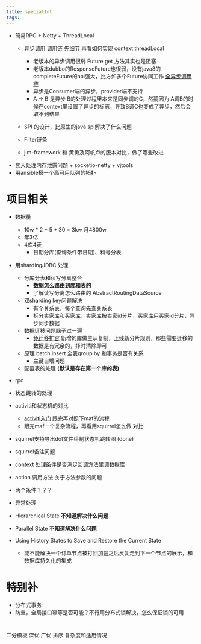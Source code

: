 ```yaml
---
title: specialInt
tags:
---
```


* 简易RPC + Netty + ThreadLocal
  * 异步调用 调用链 先细节 再看如何实现 context threadLocal   
    * 老版本的异步调用很弱 Future get 方法其实也是阻塞
    * 老版本dubbo的ResponseFuture也很弱，没有java8的completeFuture的api强大，比方如多个Future协同工作 [全异步调用链](http://dubbo.apache.org/zh-cn/blog/dubbo-new-async.html) 
    * 异步是Consumer端的异步，provider端不支持
    * A -> B 是异步 B的处理过程里本来是同步调的C，然鹅因为 A调B的时候在context里设置了异步的标志，导致B调C也变成了异步，然后会取不到结果
    
  * SPI 的设计，比原生的java spi解决了什么问题 
  * Filter链条
  * jim-framework 和 黄勇及阿帆卢的版本对比，做了哪些改进
* 套入处理内存泄露问题 + socketio-netty + vjtools
* 用ansible搭一个高可用队列的拓扑

<!-- more -->

# 项目相关
* 数据量 
  * 10w * 2 * 5 * 30 = 3kw 月4800w
  * 年3亿 
  * 4库4表 
    * 日期分库(查询条件带日期)、料号分表
* 用shardingJDBC 处理 
  * 分库分表和读写分离整合
    * **数据怎么路由到库和表的**
    * 了解读写分离怎么路由的 AbstractRoutingDataSource
  * 双sharding key问题解决 
    * 有个关系表，每个查询先查关系表
    * 拆分卖家库和买家库，卖家库按卖家id分片，买家库用买家id分片，异步同步数据
  * 数据迁移问题脑子过一遍
    * [免迁移扩容](https://kefeng.wang/2018/07/22/mysql-sharding/#3-%E5%88%86%E7%89%87%E7%AD%96%E7%95%A5) 新增的库做主从复制，上线新分片规则，那些需要迁移的数据是有冗余的，择时清除即可
  * 原理  batch insert  全表group by  和事务是否有关系 
    * 主键自增问题
  * 配置表的处理 **(默认是存在第一个库的表)**
  
* rpc 

* 状态跳转的处理
 * activiti和状态机的对比
   * [activiti入门](https://juejin.im/post/5aafa3eef265da23784015b9) 跟完再对照下maf的流程
   * 跟完maf一个复杂流程，再看用squirrel怎么做 对比
 * squirrel支持导出dot文件绘制状态机跳转图 (done)

* squirrel备注问题
 * context 处理条件是否满足回调方法里调数据库
 * action 调用方法   关于方法参数的问题
 * 两个条件？？？
 * 异常处理
 * Hierarchical State **不知道解决什么问题**
 * Parallel State **不知道解决什么问题**
 * Using History States to Save and Restore the Current State
   * 能不能解决一个订单节点被打回加签之后反复走到下一个节点的展示，和数据库持久化的集成


# 特别补
* 分布式事务
* 防重，全局接口幂等是否可能？不行用分布式锁解决，怎么保证锁的可用

# 
二分模板
深优 广优 
排序 复杂度和适用情况



